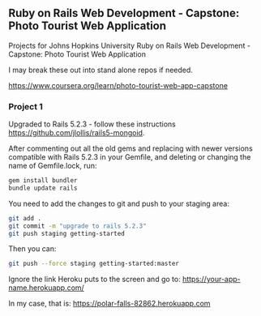 ## Ruby on Rails Web Development - Capstone: Photo Tourist Web Application

Projects for Johns Hopkins University Ruby on Rails Web Development - Capstone: Photo Tourist Web Application

I may break these out into stand alone repos if needed.

https://www.coursera.org/learn/photo-tourist-web-app-capstone


### Project 1

Upgraded to Rails 5.2.3 - follow these instructions https://github.com/jlollis/rails5-mongoid. 

After commenting out all the old gems and replacing with newer versions compatible with Rails 5.2.3 in your Gemfile, and deleting or changing the name of Gemfile.lock, run:
```ruby
gem install bundler
bundle update rails
```

You need to add the changes to git and push to your staging area:
```bash
git add .
git commit -m "upgrade to rails 5.2.3"
git push staging getting-started
```

Then you can:
```bash
git push --force staging getting-started:master
```

Ignore the link Heroku puts to the screen and go to:
https://your-app-name.herokuapp.com/

In my case, that is:
https://polar-falls-82862.herokuapp.com

